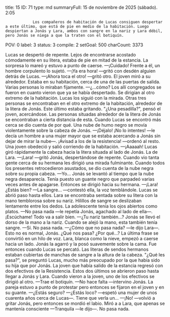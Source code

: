 title:          15
ID:             71
type:           md
summaryFull:    15 de noviembre de 2025 (sábado). 2:05
                
                Los compañeros de habitación de Lucas consiguen despertar a este último, que está de pie en medio de la habitación. Luego despiertan a Jonás y Lara, ambos con sangre en la nariz y Lara débil, pero Jonás se niega a que la traten con el botiquín.
POV:            0
label:          3
status:         3
compile:        2
setGoal:        500
charCount:      3373


Lucas se despertó de repente. Lejos de encontrarse acostado cómodamente en su litera, estaba de pie en mitad de la estancia. La sorpresa lo mareó y estuvo a punto de caerse.
—¡Cuidado!
Frente a él, un hombre corpulento lo sujetó.
—¡Ya era hora! —gritó con desdén alguien detrás de Lucas.
—¡Ahora toca el otro! —gritó otro.
El joven miró a su alrededor. Estaba en su habitación, cerca de una de las puertas de salida. Varias personas lo miraban fijamente.
—¿...cómo?
Los allí congregados se fueron en cuanto vieron que ya se había despertado. Se dirigían al otro extremo de la habitación.
Lucas los siguió con la mirada. Otras tres personas se encontraban en el otro extremo de la habitación, alrededor de la litera de Jonás. Este último estaba gritando.
"¿Una pesadilla?", pensó el joven, acercándose.
Las personas situadas alrededor de la litera de Jonás se encontraban a cierta distancia de esta. Cuando Lucas se encontró más cerca se dio cuenta de por qué.
Una nube de humo negro se movía violentamente sobre la cabeza de Jonás.
—¡Déjalo! ¡No lo intentes! —le decía un hombre a una mujer mayor que se estaba acercando a Jonás sin dejar de mirar la nube—. ¡Avisad a los de la resistencia! —ordenó al resto.
Una joven obedeció y salió corriendo de la habitación.
—¡Aaaaah!
Lucas giró rápidamente la cabeza hacia la litera situada al lado de Jonás. La de Lara.
—¡Lara! —gritó Jonás, despertándose de repente. Cuando vio tanta gente cerca de su hermana les dirigió una mirada fulminante. Cuando todos los presentes retrocedieron asustados, se dio cuenta de la nube negra sobre su propia cabeza.
—Yo...
Jonás se levantó al tiempo que la nube negra desaparecía. Tenía puesto un guante negro que parpadeó varias veces antes de apagarse. Entonces se dirigió hacia su hermana.
—¡Lara! ¿Estás bien?
—La sangre... —contestó ella, la voz temblándole.
Lucas se abrió paso hasta ellos.
Lara se encontraba sentada sobre su litera con la mano temblorosa sobre su nariz. Hilillos de sangre se deslizaban lentamente entre los dedos.
La adolescente tenía los ojos abiertos como platos.
—No pasa nada —le repetía Jonás, agachado al lado de ella—. ¡Escúchame! Todo va a salir bien.
—¿Tu nariz también...?
Jonás se llevó el dorso de la mano a la nariz. Cuando se alejó la mano, esta también tenía sangre.
—Sí. No pasa nada.
—¿Cómo que no pasa nada? —le dijo Lara—. Esto no es normal, Jonás. ¿Qué nos pasa? ¿Por qué...?
La última frase se convirtió en un hilo de voz. Lara, blanca como la nieve, empezó a caerse hacia un lado. Jonás la agarró y la posó suavemente sobre la cama. Fue entonces cuando Lucas se percató. Las literas de sendos hermanos estaban cubiertas de manchas de sangre a la altura de la cabeza.
"¿Qué les pasa?", se preguntó Lucas, mucho más preocupado por la que había sido su hija que por Jonás.
La joven que había salido de la estancia regresó con dos efectivos de la Resistencia. Estos dos últimos se abrieron paso hasta llegar a Jonás y Lara.
Cuando vieron a la joven, uno de los efectivos se dirigió al otro.
—Trae el botiquín.
—No hace falta —intervino Jonás.
La pareja estuvo a punto de protestar pero entonces se fijaron en el joven y en su guante.
—¿Estás seguro?
—¿Estás loco? —espetó una mujer de unos cuarenta años cerca de Lucas—. Tiene que verla un...
—¡No! —volvió a gritar Jonás, pero entonces se mordió el labio.
Miró a a Lara, que apenas se mantenía consciente
—Tranquila —le dijo—. No pasa nada.